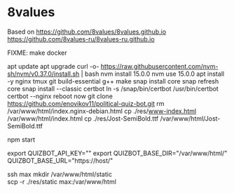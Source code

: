 # 8values
Based on https://github.com/8values/8values.github.io https://github.com/8values-ru/8values-ru.github.io

FIXME: make docker

apt update
apt upgrade
curl -o- https://raw.githubusercontent.com/nvm-sh/nvm/v0.37.0/install.sh | bash
nvm install 15.0.0
nvm use 15.0.0
apt install -y nginx tmux git build-essential g++ make
snap install core
snap refresh core
snap install --classic certbot
ln -s /snap/bin/certbot /usr/bin/certbot
certbot --nginx
reboot now
git clone https://github.com/enovikov11/political-quiz-bot.git
rm /var/www/html/index.nginx-debian.html
cp ./res/www-index.html /var/www/html/index.html
cp ./res/Jost-SemiBold.ttf /var/www/html/Jost-SemiBold.ttf

npm start

export QUIZBOT_API_KEY=""
export QUIZBOT_BASE_DIR="/var/www/html/"
QUIZBOT_BASE_URL="https://host/"

ssh max mkdir /var/www/html/static  
scp -r ./res/static max:/var/www/html